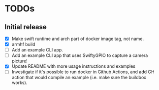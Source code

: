 # TODOs

## Initial release

- [x] Make swift runtime and arch part of docker image tag, not name.
- [x] armhf build
- [ ] Add an example CLI app.
- [ ] Add an example CLI app that uses SwiftyGPIO to capture a camera picture!
- [x] Update README with more usage instructions and examples
- [ ] Investigate if it's possible to run docker in Github Actions, and add GH
      action that would compile an example (i.e. make sure the buildbox works).
